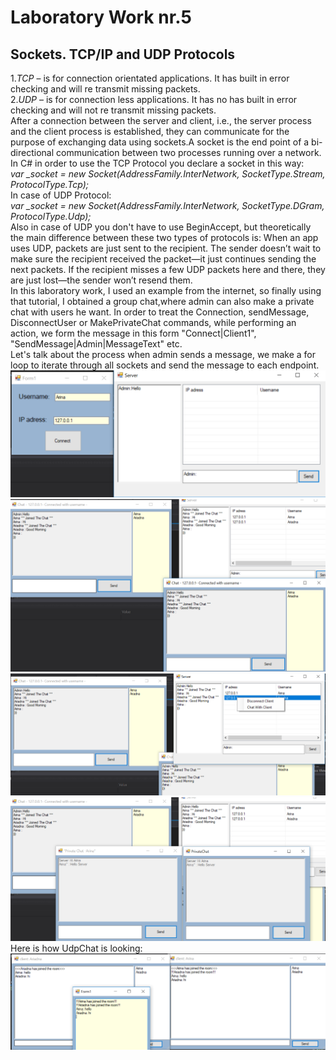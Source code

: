 # Laboratory Work nr.5
## Sockets. TCP/IP and UDP Protocols  
1.*TCP* – is for connection orientated applications. It has built in error checking and will re transmit missing packets.     
2.*UDP* – is for connection less applications. It has no has built in error checking and will not re transmit missing packets.     
After a connection between the server and client, i.e., the server process and the client process is established, 
they can communicate for the purpose of exchanging data using sockets.A socket is the end point of a bi-directional communication
between two processes running over a network.       
In C# in order to use the TCP Protocol you  declare a socket in this way:     
*var _socket = new Socket(AddressFamily.InterNetwork, SocketType.Stream, ProtocolType.Tcp);*      
In case of UDP Protocol:      
*var _socket = new Socket(AddressFamily.InterNetwork, SocketType.DGram, ProtocolType.Udp);*      
Also in case of UDP you don't have to use BeginAccept, but theoretically the main difference between these two types of protocols is:
When an app uses UDP, packets are just sent to the recipient. The sender doesn’t wait to make sure the recipient received the packet—it 
just continues sending the next packets. If the recipient misses a few UDP packets here and there, they are just lost—the sender won’t 
resend them.     
In this laboratory work, I used an example from the internet, so finally using that tutorial, I obtained a group chat,where admin can also 
make a private chat with users he want. In order to treat the Connection, sendMessage, DisconnectUser or MakePrivateChat commands, while performing 
an action, we form the message in this form "Connect|Client1", "SendMessage|Admin|MessageText" etc.     
Let's talk about the process when admin sends a message, we make a for loop to iterate through all sockets and send the message to each endpoint.  
![alt text](screens/register.PNG "Logo Title Text 1")   
![alt text](screens/groupChat.PNG "Logo Title Text 1")   
![alt text](screens/menu.png "Logo Title Text 1")   
![alt text](screens/privateChat.png "Logo Title Text 1")    
Here is how UdpChat is looking:  
![alt text](screens/udpChat.PNG "Logo Title Text 1") 

